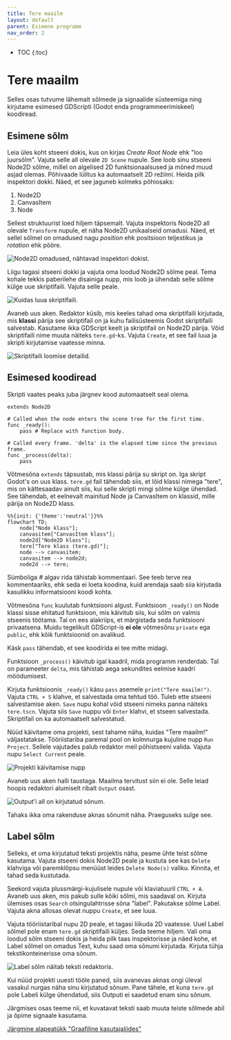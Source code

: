 ```yaml
---
title: Tere maailm
layout: default
parent: Esimene programm
nav_order: 2
---
```


-	TOC
{:toc}

# Tere maailm

Selles osas tutvume lähemalt sõlmede ja signaalide süsteemiga ning kirjutame esimesed GDScripti (Godot enda programmeerimiskeel) koodiread.

## Esimene sõlm

Leia üles koht stseeni dokis, kus on kirjas *Create Root Node* ehk "loo juursõlm". Vajuta selle all olevale `2D Scene` nupule. See loob sinu stseeni Node2D sõlme, millel on algelised 2D funktsionaalsused ja mõned muud asjad olemas. Põhivaade lülitus ka automaatselt 2D režiimi. Heida pilk inspektori dokki.
Näed, et see jaguneb kolmeks põhiosaks:

1.  Node2D
2.  CanvasItem
3.  Node

Sellest struktuurist loed hiljem täpsemalt. Vajuta inspektoris Node2D all olevale `Transform` nupule, et näha Node2D unikaalseid omadusi. Näed, et sellel sõlmel on omadused nagu *position* ehk positsioon teljestikus ja *rotation* ehk pööre.

![Node2D omadused, nähtavad inspektori dokist.](./pildid/tere-maailm/node2d-inspektoris.png)

Liigu tagasi stseeni dokki ja vajuta oma loodud Node2D sõlme peal. Tema kohale tekkis paberilehe disainiga nupp, mis loob ja ühendab selle sõlme külge uue skriptifaili. Vajuta selle peale.

![Kuidas luua skriptifaili.](./pildid/tere-maailm/loo-voi-muuda-skripti.png)

Avaneb uus aken. Redaktor küsib, mis keeles tahad oma skriptifaili kirjutada, mis **klassi** pärija see skriptifail on ja kuhu failisüsteemis Godot skriptifaili salvestab. Kasutame ikka GDScript keelt ja skriptifail on Node2D pärija. Võid skriptifaili nime muuta näiteks `tere.gd`-ks. Vajuta `Create`, et see fail luua ja skripti kirjutamise vaatesse minna.

![Skriptifaili loomise detailid.](./pildid/tere-maailm/loo-skript.png)

## Esimesed koodiread

Skripti vaates peaks juba järgnev kood automaatselt seal olema.

```gdscript
extends Node2D

# Called when the node enters the scene tree for the first time.
func _ready():
	pass # Replace with function body.

# Called every frame. 'delta' is the elapsed time since the previous frame.
func _process(delta):
	pass
```

Võtmesõna `extends` täpsustab, mis klassi pärija su skript on. Iga skript Godot's on uus klass. `tere.gd` fail tähendab siis, et lõid klassi nimega "tere", mis on kättesaadav ainult siis, kui selle skripti mingi sõlme külge ühendad. See tähendab, et eelnevalt mainitud Node ja CanvasItem on klassid, mille pärija on Node2D klass.

```mermaid
%%{init: {'theme':'neutral'}}%%
flowchart TD;
	node["Node klass"];
	canvasitem["CanvasItem klass"];
	node2d["Node2D klass"];
	tere["Tere klass (tere.gd)"];
	node --> canvasitem;
	canvasitem --> node2d;
	node2d --> tere;
```

Sümboliga *#* algav rida tähistab kommentaari. See teeb terve rea kommentaariks, ehk seda ei loeta koodina, kuid arendaja saab siia kirjutada kasulikku informatsiooni koodi kohta.

Võtmesõna `func` kuulutab funktsiooni algust. Funktsioon `_ready()` on Node klassi sisse ehitatud funktsioon, mis käivitub siis, kui sõlm on valmis stseenis töötama. Tal on ees alakriips, et märgistada seda funktsiooni privaatsena. Muidu tegelikult GDScript-is **ei ole** võtmesõnu `private` ega `public`, ehk kõik funktsioonid on avalikud.

Käsk `pass` tähendab, et see koodirida ei tee mitte midagi.

Funktsioon `_process()` käivitub igal kaadril, mida programm renderdab. Tal on parameeter `delta`, mis tähistab aega sekundites eelmise kaadri möödumisest.

Kirjuta funktsioonis `_ready()` käsu `pass` asemele `print("Tere maailm!")`. Vajuta `CTRL + S` klahve, et salvestada oma tehtud töö. Tuleb ette stseeni salvestamise aken. `Save` nupu kohal võid stseeni nimeks panna näiteks `tere.tscn`. Vajuta siis `Save` nuppu või `Enter` klahvi, et stseen salvestada. Skriptifail on ka automaatselt salvestatud.

Nüüd käivitame oma projekti, sest tahame näha, kuidas "Tere maailm!" väljastatakse. Tööriistariba paremal pool on kolmnurga kujuline nupp `Run Project`. Sellele vajutades palub redaktor meil põhistseeni valida. Vajuta nupu `Select Current` peale.

![Projekti käivitamise nupp](./pildid/tere-maailm/projekti-kaivitamine.png)

Avaneb uus aken halli taustaga. Maailma tervitust siin ei ole. Selle leiad hoopis redaktori alumiselt ribalt `Output` osast.

![Output'i all on kirjutatud sõnum.](./pildid/tere-maailm/tere-maailm-konsoolis.png)

Tahaks ikka oma rakenduse aknas sõnumit näha. Praeguseks sulge see.

## Label sõlm

Selleks, et oma kirjutatud teksti projektis näha, peame ühte teist sõlme kasutama. Vajuta stseeni dokis Node2D peale ja kustuta see kas `Delete` klahviga või paremklõpsu menüüst leides `Delete Node(s)` valiku. Kinnita, et tahad seda kustutada.

Seekord vajuta plussmärgi-kujulisele nupule või klaviatuuril `CTRL + A`. Avaneb uus aken, mis pakub sulle kõiki sõlmi, mis saadaval on. Kirjuta ülemises osas `Search` otsingulahtrisse sõna "label". Pakutakse sõlme Label. Vajuta akna allosas olevat nuppu `Create`, et see luua.

Vajuta tööriistaribal nupu 2D peale, et tagasi liikuda 2D vaatesse. Uuel Label sõlmel pole enam `tere.gd` skriptifaili küljes. Seda teeme hiljem. Vali oma loodud sõlm stseeni dokis ja heida pilk taas inspektorisse ja näed kohe, et Label sõlmel on omadus Text, kuhu saad oma sõnumi kirjutada. Kirjuta tühja tekstikonteinerisse oma sõnum.

![Label sõlm näitab teksti redaktoris.](./pildid/tere-maailm/label-kuvab-teksti.png)

Kui nüüd projekti uuesti tööle paned, siis avanevas aknas ongi üleval vasakul nurgas näha sinu kirjutatud sõnum. Pane tähele, et kuna `tere.gd` pole Labeli külge ühendatud, siis Outputi ei saadetud enam sinu sõnum.

Järgmises osas teeme nii, et kuvatavat teksti saab muuta teiste sõlmede abil ja õpime signaale kasutama.

[Järgmine alapeatükk "Graafiline kasutajaliides"](./graafiline-kasutajaliides)